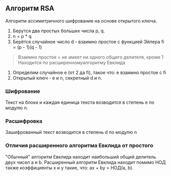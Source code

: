 ## Алгоритм RSA

Алгоритм ассимитричного шифрование на основе открытого ключа.

1. Берутся два простых больших числа p, q.
1. n = p * q
1. Берётся случайное число d - взаимно простое с функцией Эйлера fi = (p - 1)(q - 1)
> Взаимно простое = не имеет ни одного общего делителя, кроме 1
> Находится по расширенномуалгоритму Евклида
1. Определим случайное е (от 2 да fi), такое что: е взаимно простое с fi
1. Открытый ключ - e и n, секретный d и n.

### Шифрование
Текст на блоки и каждая единица текста возводится в степень е по модулю n.

### Расшифровка
Зашифрованный текст возводится в степень d по модулю n

### Отличия расширенного алгоритма Евклида от простого
"Обычный" алгоритм Евклида находит наибольший общий делитель двух чисел a и b. 
Расширенный алгоритм Евклида находит помимо НОД также коэффициенты x и y такие, что:
ax + by = НОД(a, b).